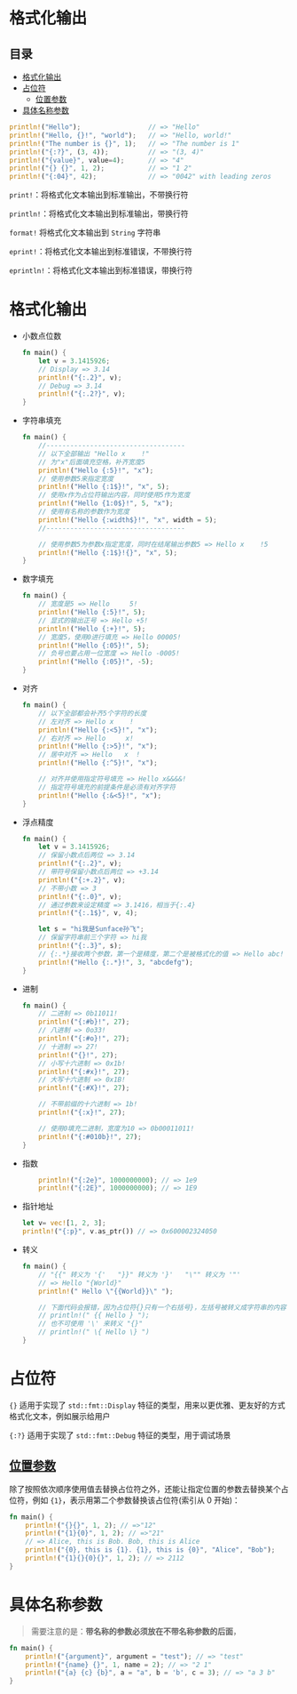 # 格式化输出

## 目录

-   [格式化输出](#格式化输出)
-   [占位符](#占位符)
    -   [位置参数](#位置参数)
-   [具体名称参数](#具体名称参数)

```rust
println!("Hello");                 // => "Hello"
println!("Hello, {}!", "world");   // => "Hello, world!"
println!("The number is {}", 1);   // => "The number is 1"
println!("{:?}", (3, 4));          // => "(3, 4)"
println!("{value}", value=4);      // => "4"
println!("{} {}", 1, 2);           // => "1 2"
println!("{:04}", 42);             // => "0042" with leading zeros
```

`print!`：将格式化文本输出到标准输出，不带换行符

`println!`：将格式化文本输出到标准输出，带换行符

`format!` 将格式化文本输出到 `String` 字符串

`eprint!`：将格式化文本输出到标准错误，不带换行符

`eprintln!`：将格式化文本输出到标准错误，带换行符

# 格式化输出

-   小数点位数
    ```rust
    fn main() {
        let v = 3.1415926;
        // Display => 3.14
        println!("{:.2}", v);
        // Debug => 3.14
        println!("{:.2?}", v);
    }
    ```
-   字符串填充
    ```rust
    fn main() {
        //-----------------------------------
        // 以下全部输出 "Hello x    !"
        // 为"x"后面填充空格，补齐宽度5
        println!("Hello {:5}!", "x");
        // 使用参数5来指定宽度
        println!("Hello {:1$}!", "x", 5);
        // 使用x作为占位符输出内容，同时使用5作为宽度
        println!("Hello {1:0$}!", 5, "x");
        // 使用有名称的参数作为宽度
        println!("Hello {:width$}!", "x", width = 5);
        //-----------------------------------

        // 使用参数5为参数x指定宽度，同时在结尾输出参数5 => Hello x    !5
        println!("Hello {:1$}!{}", "x", 5);
    }
    ```
-   数字填充
    ```rust
    fn main() {
        // 宽度是5 => Hello     5!
        println!("Hello {:5}!", 5);
        // 显式的输出正号 => Hello +5!
        println!("Hello {:+}!", 5);
        // 宽度5，使用0进行填充 => Hello 00005!
        println!("Hello {:05}!", 5);
        // 负号也要占用一位宽度 => Hello -0005!
        println!("Hello {:05}!", -5);
    }
    ```
-   对齐
    ```rust
    fn main() {
        // 以下全部都会补齐5个字符的长度
        // 左对齐 => Hello x    !
        println!("Hello {:<5}!", "x");
        // 右对齐 => Hello     x!
        println!("Hello {:>5}!", "x");
        // 居中对齐 => Hello   x  !
        println!("Hello {:^5}!", "x");

        // 对齐并使用指定符号填充 => Hello x&&&&!
        // 指定符号填充的前提条件是必须有对齐字符
        println!("Hello {:&<5}!", "x");
    }
    ```
-   浮点精度
    ```rust
    fn main() {
        let v = 3.1415926;
        // 保留小数点后两位 => 3.14
        println!("{:.2}", v);
        // 带符号保留小数点后两位 => +3.14
        println!("{:+.2}", v);
        // 不带小数 => 3
        println!("{:.0}", v);
        // 通过参数来设定精度 => 3.1416，相当于{:.4}
        println!("{:.1$}", v, 4);

        let s = "hi我是Sunface孙飞";
        // 保留字符串前三个字符 => hi我
        println!("{:.3}", s);
        // {:.*}接收两个参数，第一个是精度，第二个是被格式化的值 => Hello abc!
        println!("Hello {:.*}!", 3, "abcdefg");
    }
    ```
-   进制
    ```rust
    fn main() {
        // 二进制 => 0b11011!
        println!("{:#b}!", 27);
        // 八进制 => 0o33!
        println!("{:#o}!", 27);
        // 十进制 => 27!
        println!("{}!", 27);
        // 小写十六进制 => 0x1b!
        println!("{:#x}!", 27);
        // 大写十六进制 => 0x1B!
        println!("{:#X}!", 27);

        // 不带前缀的十六进制 => 1b!
        println!("{:x}!", 27);

        // 使用0填充二进制，宽度为10 => 0b00011011!
        println!("{:#010b}!", 27);
    }
    ```
-   指数
    ```rust
        println!("{:2e}", 1000000000); // => 1e9
        println!("{:2E}", 1000000000); // => 1E9
    ```
-   指针地址
    ```rust
    let v= vec![1, 2, 3];
    println!("{:p}", v.as_ptr()) // => 0x600002324050
    ```
-   转义
    ```rust
    fn main() {
        // "{{" 转义为 '{'   "}}" 转义为 '}'   "\"" 转义为 '"'
        // => Hello "{World}" 
        println!(" Hello \"{{World}}\" ");

        // 下面代码会报错，因为占位符{}只有一个右括号}，左括号被转义成字符串的内容
        // println!(" {{ Hello } ");
        // 也不可使用 '\' 来转义 "{}"
        // println!(" \{ Hello \} ")
    }
    ```

# 占位符

`{}` 适用于实现了 `std::fmt::Display` 特征的类型，用来以更优雅、更友好的方式格式化文本，例如展示给用户

`{:?}` 适用于实现了 `std::fmt::Debug` 特征的类型，用于调试场景

## [位置参数](https://course.rs/basic/formatted-output.html#位置参数 "位置参数")

除了按照依次顺序使用值去替换占位符之外，还能让指定位置的参数去替换某个占位符，例如 `{1}`，表示用第二个参数替换该占位符(索引从 0 开始)：

```rust
fn main() {
    println!("{}{}", 1, 2); // =>"12"
    println!("{1}{0}", 1, 2); // =>"21"
    // => Alice, this is Bob. Bob, this is Alice
    println!("{0}, this is {1}. {1}, this is {0}", "Alice", "Bob");
    println!("{1}{}{0}{}", 1, 2); // => 2112
}
```

# 具体名称参数

> 需要注意的是：**带名称的参数必须放在不带名称参数的后面**，

```rust
fn main() {
    println!("{argument}", argument = "test"); // => "test"
    println!("{name} {}", 1, name = 2); // => "2 1"
    println!("{a} {c} {b}", a = "a", b = 'b', c = 3); // => "a 3 b"
}
```
